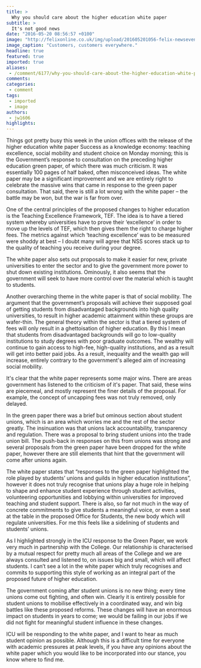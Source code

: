 ```yaml
---
title: >
  Why you should care about the higher education white paper
subtitle: >
  It's not good news
date: "2016-05-20 08:56:57 +0100"
image: "http://felixonline.co.uk/img/upload/201605201056-felix-newseventsimages.jpeg"
image_caption: "Customers, customers everywhere."
headline: true
featured: true
imported: true
aliases:
 - /comment/6177/why-you-should-care-about-the-higher-education-white-paper
comments:
categories:
 - comment
tags:
 - imported
 - image
authors:
 - jw1606
highlights:
---
```


Things got pretty busy this week in the union offices with the release of the higher education white paper Success as a knowledge economy: teaching excellence, social mobility and student choice on Monday morning; this is the Government’s response to consultation on the preceding higher education green paper, of which there was much criticism. It was essentially 100 pages of half baked, often misconceived ideas. The white paper may be a significant improvement and we are entirely right to celebrate the massive wins that came in response to the green paper consultation. That said, there is still a lot wrong with the white paper – the battle may be won, but the war is far from over.

One of the central principles of the proposed changes to higher education is the Teaching Excellence Framework, TEF. The idea is to have a tiered system whereby universities have to prove their ‘excellence’ in order to move up the levels of TEF, which then gives them the right to charge higher fees. The metrics against which ‘teaching excellence’ was to be measured were shoddy at best – I doubt many will agree that NSS scores stack up to the quality of teaching you receive during your degree.

The white paper also sets out proposals to make it easier for new, private universities to enter the sector and to give the government more power to shut down existing institutions. Ominously, it also seems that the government will seek to have more control over the material which is taught to students.

Another overarching theme in the white paper is that of social mobility. The argument that the government’s proposals will achieve their supposed goal of getting students from disadvantaged backgrounds into high quality universities, to result in higher academic attainment within these groups are wafer-thin. The general theory within the sector is that a tiered system of fees will only result in a ghettoisation of higher education. By this I mean that students from disadvantaged backgrounds will go to low-quality institutions to study degrees with poor graduate outcomes. The wealthy will continue to gain access to high-fee, high-quality institutions, and as a result will get into better paid jobs. As a result, inequality and the wealth gap will increase, entirely contrary to the government's alleged aim of increasing social mobility.

It's clear that the white paper represents some major wins. There are areas government has listened to the criticism of it's paper. That said, these wins are piecemeal, and mostly represent the finer details of the proposal. For example, the concept of uncapping fees was not truly removed, only delayed.

In the green paper there was a brief but ominous section about student unions, which is an area which worries me and the rest of the sector greatly. The insinuation was that unions lack accountability, transparency and regulation. There was a proposal to bring student unions into the trade union bill. The push-back in responses on this from unions was strong and several proposals from the green paper have been dropped for the white paper, however there are still elements that hint that the government will come after unions again.

The white paper states that “responses to the green paper highlighted the role played by students’ unions and guilds in higher education institutions”, however it does not truly recognise that unions play a huge role in helping to shape and enhance student experience through student activities, volunteering opportunities and lobbying within universities for improved teaching and student support. There is also, so far not much in the way of concrete commitments to give students a meaningful voice, or even a seat at the table in the proposed Office for Students, the new body which will regulate universities. For me this feels like a sidelining of students and students’ unions.

As I highlighted strongly in the ICU response to the Green Paper, we work very much in partnership with the College. Our relationship is characterised by a mutual respect for pretty much all areas of the College and we are always consulted and listened to, on issues big and small, which will affect students. I can’t see a lot in the white paper which truly recognises and commits to supporting this style of working as an integral part of the proposed future of higher education.

The government coming after student unions is no new thing; every time unions come out fighting, and often win. Clearly it is entirely possible for student unions to mobilise effectively in a coordinated way, and win big battles like these proposed reforms. These changes will have an enormous impact on students in years to come; we would be failing in our jobs if we did not fight for meaningful student influence in these changes.

ICU will be responding to the white paper, and I want to hear as much student opinion as possible. Although this is a difficult time for everyone with academic pressures at peak levels, if you have any opinions about the white paper which you would like to be incorporated into our stance, you know where to find me.
